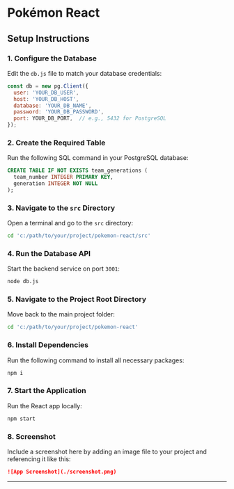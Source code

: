 # Pokémon React

## Setup Instructions

### 1. Configure the Database  
Edit the `db.js` file to match your database credentials:  

```js
const db = new pg.Client({
  user: 'YOUR_DB_USER',
  host: 'YOUR_DB_HOST',
  database: 'YOUR_DB_NAME',
  password: 'YOUR_DB_PASSWORD',
  port: YOUR_DB_PORT,  // e.g., 5432 for PostgreSQL
});
```

### 2. Create the Required Table  
Run the following SQL command in your PostgreSQL database:

```sql
CREATE TABLE IF NOT EXISTS team_generations (
  team_number INTEGER PRIMARY KEY,
  generation INTEGER NOT NULL
);
```

### 3. Navigate to the `src` Directory  
Open a terminal and go to the `src` directory:

```sh
cd 'c:/path/to/your/project/pokemon-react/src'
```

### 4. Run the Database API  
Start the backend service on port `3001`:

```sh
node db.js
```

### 5. Navigate to the Project Root Directory  
Move back to the main project folder:

```sh
cd 'c:/path/to/your/project/pokemon-react'
```

### 6. Install Dependencies  
Run the following command to install all necessary packages:

```sh
npm i
```

### 7. Start the Application  
Run the React app locally:

```sh
npm start
```

### 8. Screenshot  
Include a screenshot here by adding an image file to your project and referencing it like this:

```md
![App Screenshot](./screenshot.png)
```

---